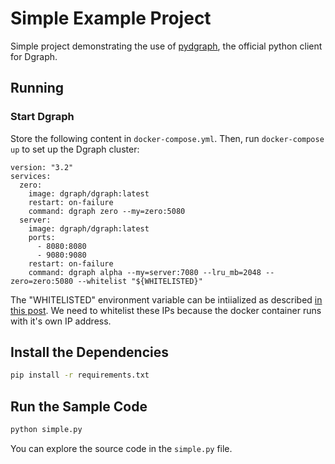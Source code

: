 # Simple Example Project

Simple project demonstrating the use of [pydgraph], the official python client for Dgraph.

[pydgraph]:https://github.com/dgraph-io/pydgraph

## Running

### Start Dgraph

Store the following content in `docker-compose.yml`. Then, run `docker-compose up` to
set up the Dgraph cluster:

```
version: "3.2"
services:
  zero:
    image: dgraph/dgraph:latest
    restart: on-failure
    command: dgraph zero --my=zero:5080
  server:
    image: dgraph/dgraph:latest
    ports:
      - 8080:8080
      - 9080:9080
    restart: on-failure
    command: dgraph alpha --my=server:7080 --lru_mb=2048 --zero=zero:5080 --whitelist "${WHITELISTED}"
```
The "WHITELISTED" environment variable can be intiialized as described [in this post](https://discuss.dgraph.io/t/suggestion-for-how-to-add-docker-compose-network-to-whitelist/9600). We need to whitelist these IPs because the docker container runs with it's own IP address.

## Install the Dependencies

```sh
pip install -r requirements.txt
```

## Run the Sample Code

```sh
python simple.py
```

You can explore the source code in the `simple.py` file.
